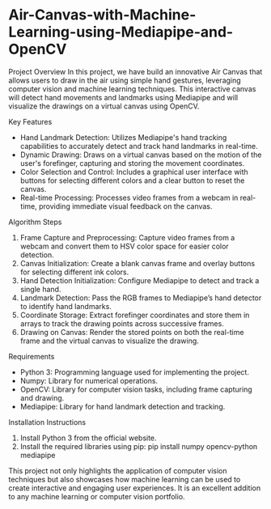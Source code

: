 # Air-Canvas-with-Machine-Learning-using-Mediapipe-and-OpenCV

Project Overview
In this project, we have build an innovative Air Canvas that allows users to draw in the air using simple hand gestures, leveraging computer vision and machine learning techniques. This interactive canvas will detect hand movements and landmarks using Mediapipe and will visualize the drawings on a virtual canvas using OpenCV.

Key Features
- Hand Landmark Detection: Utilizes Mediapipe's hand tracking capabilities to accurately detect and track hand landmarks in real-time.
- Dynamic Drawing: Draws on a virtual canvas based on the motion of the user's forefinger, capturing and storing the movement coordinates.
- Color Selection and Control: Includes a graphical user interface with buttons for selecting different colors and a clear button to reset the canvas.
- Real-time Processing: Processes video frames from a webcam in real-time, providing immediate visual feedback on the canvas.

Algorithm Steps
1. Frame Capture and Preprocessing: Capture video frames from a webcam and convert them to HSV color space for easier color detection.
2. Canvas Initialization: Create a blank canvas frame and overlay buttons for selecting different ink colors.
3. Hand Detection Initialization: Configure Mediapipe to detect and track a single hand.
4. Landmark Detection: Pass the RGB frames to Mediapipe’s hand detector to identify hand landmarks.
5. Coordinate Storage: Extract forefinger coordinates and store them in arrays to track the drawing points across successive frames.
6. Drawing on Canvas: Render the stored points on both the real-time frame and the virtual canvas to visualize the drawing.

Requirements
- Python 3: Programming language used for implementing the project.
- Numpy: Library for numerical operations.
- OpenCV: Library for computer vision tasks, including frame capturing and drawing.
- Mediapipe: Library for hand landmark detection and tracking.

Installation Instructions
1. Install Python 3 from the official website.
2. Install the required libraries using pip: pip install numpy opencv-python mediapipe


This project not only highlights the application of computer vision techniques but also showcases how machine learning can be used to create interactive and engaging user experiences. It is an excellent addition to any machine learning or computer vision portfolio.
